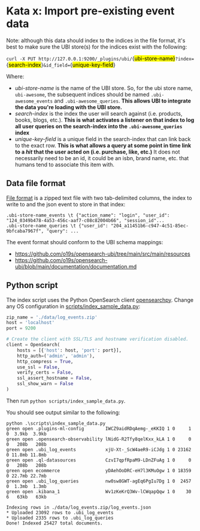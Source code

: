# Kata x:  Import pre-existing event data

Note: although this data should index to the indices in the file format, it's best to make sure the UBI store(s) for the indices exist with the following:

`curl -X PUT http://127.0.0.1:9200/_plugins/ubi/`{<mark>ubi-store-name}</mark>`?index=`{<mark>search-index</mark>}`&id_field=`{<mark>unique-key-field</mark>}

Where:
- *ubi-store-name* is the name of the UBI store.  So, for the ubi store name, `ubi-awesome`, the subsequent indices should be named `.ubi-awesome_events` and `.ubi-awesome_queries`.  **This allows UBI to integrate the data you're loading with the UBI store.** 
- *search-index* is the index the user will search against (i.e. products, books, blogs, etc.). **This is what activates a listener on that index to log all user queries on the search-index into the `.ubi-awesome_queries` index**
- *unique-key-field* is a unique field in the search-index that can link back to the exact row. **This is what allows a query at some point in time link to a *hit* that the user acted on (i.e. purchase, like, etc.)**  It does not necessarily need to be an id, it could be an isbn, brand name, etc. that humans tend to associate this item with.


## Data file format
[File format](data/log_events.zip) is a zipped text file with two tab-delimited columns, the index to write to and the json event to store in that index:
```
.ubi-store-name_events \t {"action_name": "login", "user_id": "124_0349b478-4a53-456c-aaf7-c08c82004b66", "session_id"...
.ubi-store-name_queries \t {"user_id": "204_a11451b6-c947-4c51-85ec-9bfcaba7967f", "query": ...

```
The event format should conform to the UBI schema mappings: 
- https://github.com/o19s/opensearch-ubi/tree/main/src/main/resources
- https://github.com/o19s/opensearch-ubi/blob/main/documentation/documentation.md

## Python script
The index script uses the Python OpenSearch client [opensearchpy](https://pypi.org/project/opensearch-py/).
Change any OS configuration in [scripts/index_sample_data.py](scripts/index_sample_data.py):

```python
zip_name = './data/log_events.zip'
host = 'localhost'
port = 9200

# Create the client with SSL/TLS and hostname verification disabled.
client = OpenSearch(
	hosts = [{'host': host, 'port': port}],
	http_auth=('admin', 'admin'),
	http_compress = True, 
	use_ssl = False,
	verify_certs = False,
	ssl_assert_hostname = False,
	ssl_show_warn = False
)
```

Then run `python scripts/index_sample_data.py`.

You should see output similar to the following:
```
python .\scripts\index_sample_data.py
green open .plugins-ml-config        IWCZ9aidRDqAemg-_eKKIQ 1 0     1 0  3.9kb  3.9kb
green open .opensearch-observability lNidG-R2Tfy8qelKxx_kLA 1 0     0 0   208b   208b
green open .ubi_log_events           xjU-Xt-_ScW4aeR9-iCJdg 1 0 23162 0 11.8mb 11.8mb
green open .ql-datasources           CzvI7qpfRpaM9-LDnZFuAg 1 0     0 0   208b   208b
green open ecommerce                 yDAehOoDRC-eH7l3KMuOgw 1 0 18359 0 22.7mb 22.7mb
green open .ubi_log_queries          nw0sw8GWT-agEq6PgIu7Dg 1 0  2457 0  1.3mb  1.3mb
green open .kibana_1                 Wv1zKeKrQ3Wv-lCWqapQqw 1 0    30 6   63kb   63kb

Indexing rows in ./data/log_events.zip/log_events.json
* Uploaded 23092 rows to .ubi_log_events
* Uploaded 2335 rows to .ubi_log_queries
Done! Indexed 25427 total documents.
```



